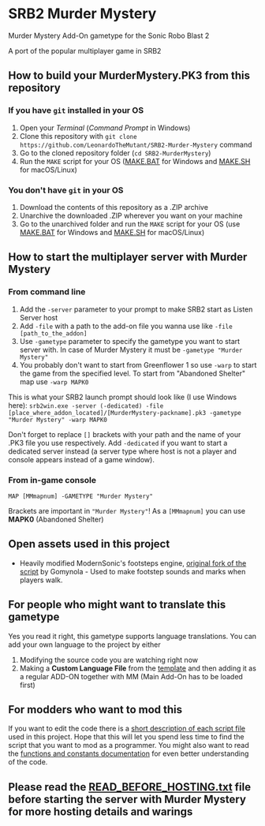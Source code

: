 # SRB2 Murder Mystery
Murder Mystery Add-On gametype for the Sonic Robo Blast 2

A port of the popular multiplayer game in SRB2

## How to build your **MurderMystery.PK3** from this repository
### If you have `git` installed in your OS
1. Open your *Terminal* (*Command Prompt* in Windows)
2. Clone this repository with `git clone https://github.com/LeonardoTheMutant/SRB2-Murder-Mystery` command
3. Go to the cloned repository folder (`cd SRB2-MurderMystery`)
4. Run the `MAKE` script for your OS ([MAKE.BAT](MAKE.BAT) for Windows and [MAKE.SH](MAKE.SH) for macOS/Linux)

### You don't have `git` in your OS
1. Download the contents of this repository as a .ZIP archive
2. Unarchive the downloaded .ZIP wherever you want on your machine
3. Go to the unarchived folder and run the `MAKE` script for your OS (use [MAKE.BAT](MAKE.BAT) for Windows and [MAKE.SH](MAKE.SH) for macOS/Linux)

## How to start the multiplayer server with Murder Mystery
### From command line
1. Add the `-server` parameter to your prompt to make SRB2 start as Listen Server host
1. Add `-file` with a path to the add-on file you wanna use like `-file [path_to_the_addon]`
2. Use `-gametype` parameter to specify the gametype you want to start server with. In case of Murder Mystery it must be `-gametype "Murder Mystery"`
3. You probably don't want to start from Greenflower 1 so use `-warp` to start the game from the specified level. To start from "Abandoned Shelter" map use `-warp MAPK0`

This is what your SRB2 launch prompt should look like (I use Windows here): `srb2win.exe -server (-dedicated) -file [place_where_addon_located]/[MurderMystery-packname].pk3 -gametype "Murder Mystery" -warp MAPK0`

Don't forget to replace `[]` brackets with your path and the name of your .PK3 file you use respectively. Add `-dedicated` if you want to start a dedicated server instead (a server type where host is not a player and console appears instead of a game window).
### From in-game console
`MAP [MMmapnum] -GAMETYPE "Murder Mystery"`

Brackets are important in `"Murder Mystery"`! As a `[MMmapnum]` you can use **MAPK0** (Abandoned Shelter)

## Open assets used in this project
- Heavily modified ModernSonic's footsteps engine, [original fork of the script](https://mb.srb2.org/addons/footsteps.1378/) by Gomynola - Used to make footstep sounds and marks when players walk.

## For people who might want to translate this gametype
Yes you read it right, this gametype supports language translations. You can add your own language to the project by either
1. Modifying the source code you are watching right now
2. Making a **Custom Language File** from the [template](ASSETS/customlang.lua) and then adding it as a regular ADD-ON together with MM (Main Add-On has to be loaded first)

## For modders who want to mod this
If you want to edit the code there is a [short description of each script file](SRC/FOR_DEVELOPERS.txt) used in this project. Hope that this will let you spend less time to find the script that you want to mod as a programmer. You might also want to read the [functions and constants documentation](/SRC/DOCS/List_of_Func_and_Const.md) for even better understanding of the code.

## Please read the [READ_BEFORE_HOSTING.txt](SRC/READ_BEFORE_HOSTING.txt) file before starting the server with Murder Mystery for more hosting details and warings
